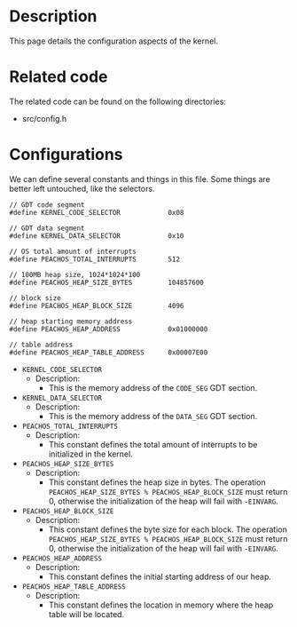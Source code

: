 # Description
This page details the configuration aspects of the kernel.
# Related code
The related code can be found on the following directories:
- src/config.h
# Configurations
We can define several constants and things in this file. Some things are better left untouched, like the selectors.
```
// GDT code segment
#define KERNEL_CODE_SELECTOR            0x08

// GDT data segment
#define KERNEL_DATA_SELECTOR            0x10

// OS total amount of interrupts
#define PEACHOS_TOTAL_INTERRUPTS        512

// 100MB heap size, 1024*1024*100
#define PEACHOS_HEAP_SIZE_BYTES         104857600

// block size
#define PEACHOS_HEAP_BLOCK_SIZE         4096

// heap starting memory address
#define PEACHOS_HEAP_ADDRESS            0x01000000

// table address
#define PEACHOS_HEAP_TABLE_ADDRESS      0x00007E00
```

- `KERNEL_CODE_SELECTOR`
	- Description:
		- This is the memory address of the `CODE_SEG` GDT section.
- `KERNEL_DATA_SELECTOR `
	- Description:
		- This is the memory address of the `DATA_SEG` GDT section.
- `PEACHOS_TOTAL_INTERRUPTS`
	- Description:
		- This constant defines the total amount of interrupts to be initialized in the kernel.
- `PEACHOS_HEAP_SIZE_BYTES`
	- Description:
		- This constant defines the heap size in bytes. The operation `PEACHOS_HEAP_SIZE_BYTES % PEACHOS_HEAP_BLOCK_SIZE` must return 0, otherwise the initialization of the heap will fail with  `-EINVARG`.
- `PEACHOS_HEAP_BLOCK_SIZE`
	- Description:
		- This constant defines the byte size for each block. The operation `PEACHOS_HEAP_SIZE_BYTES % PEACHOS_HEAP_BLOCK_SIZE` must return 0, otherwise the initialization of the heap will fail with  `-EINVARG`.
- `PEACHOS_HEAP_ADDRESS `
	- Description:
		- This constant defines the initial starting address of our heap.
- `PEACHOS_HEAP_TABLE_ADDRESS`
	- Description:
		- This constant defines the location in memory where the heap table will be located.
